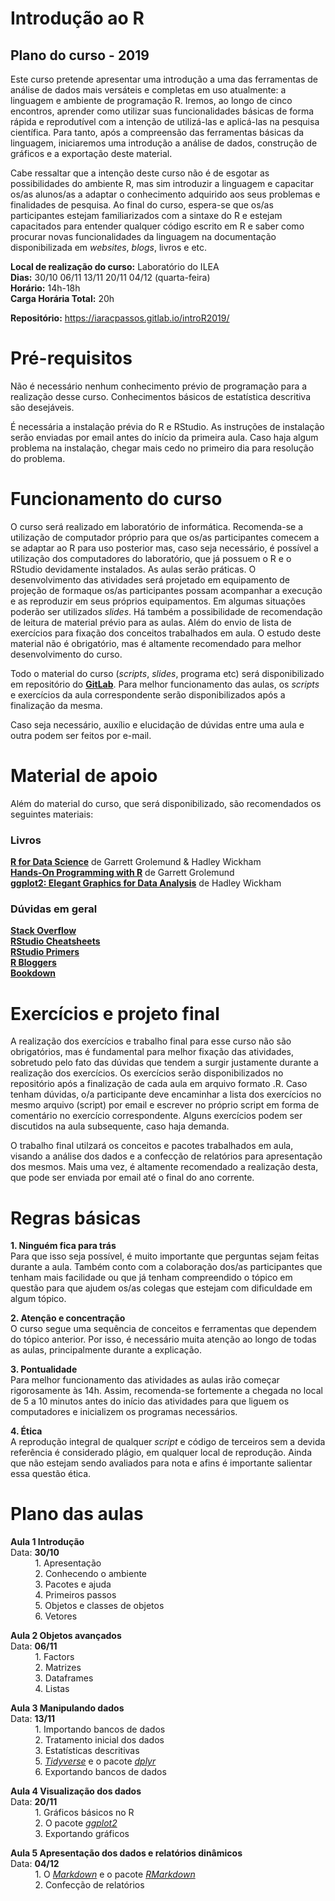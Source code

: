 Introdução ao R
==================
Plano do curso - 2019
------------------

Este curso pretende apresentar uma introdução a uma das ferramentas de análise de dados mais versáteis e completas em uso atualmente: a linguagem e ambiente de programação R. Iremos, ao longo de cinco encontros, aprender como utilizar suas funcionalidades básicas de forma rápida e reprodutível com a intenção de utilizá-las e aplicá-las na pesquisa científica. Para tanto, após a compreensão das ferramentas básicas da linguagem, iniciaremos uma introdução a análise de dados, construção de gráficos e a exportação deste material. 

Cabe ressaltar que a intenção deste curso não é de esgotar as possibilidades do ambiente R, mas sim introduzir a linguagem e capacitar os/as alunos/as a adaptar o conhecimento adquirido aos seus problemas e finalidades de pesquisa. Ao final do curso, espera-se que os/as participantes estejam familiarizados com a sintaxe do R e estejam capacitados para entender qualquer código escrito em R e saber como procurar novas funcionalidades da linguagem na documentação disponibilizada em _websites_, _blogs_, livros e etc. 

**Local de realização do curso:** Laboratório do ILEA\
**Dias:** 30/10 06/11 13/11 20/11 04/12 (quarta-feira) \
**Horário:** 14h-18h \
**Carga Horária Total:** 20h 

**Repositório:** https://iaracpassos.gitlab.io/introR2019/ 

# Pré-requisitos
Não é necessário nenhum conhecimento prévio de programação para a realização desse curso. Conhecimentos básicos de estatística descritiva são desejáveis.

É necessária a instalação prévia do R e RStudio. As instruções de instalação serão enviadas por email antes do início da primeira aula. Caso haja algum problema na instalação, chegar mais cedo no primeiro dia para resolução do problema. 

# Funcionamento do curso

O curso será realizado em laboratório de informática. Recomenda-se a utilização de computador próprio para que os/as participantes comecem a se adaptar ao R para uso posterior mas, caso seja necessário, é possível a utilização dos computadores do laboratório, que já possuem o R e o RStudio devidamente instalados. 
As aulas serão práticas. O desenvolvimento das atividades será projetado em equipamento de projeção de formaque os/as participantes possam acompanhar a execução e as reproduzir em seus próprios equipamentos. Em algumas situações poderão ser utilizados *slides*. Há também a possibilidade de recomendação de leitura de material prévio para as aulas. Além do envio de lista de exercícios para fixação dos conceitos trabalhados em aula. O estudo deste material não é obrigatório, mas é altamente recomendado para melhor desenvolvimento do curso. 

Todo o material do curso (*scripts*, *slides*, programa etc) será disponibilizado em repositório do **[GitLab](https://iaracpassos.gitlab.io/introR2019/)**. Para melhor funcionamento das aulas, os *scripts* e exercícios da aula correspondente serão disponibilizados após a finalização da mesma. 

Caso seja necessário, auxílio e elucidação de dúvidas entre uma aula e outra podem ser feitos por e-mail. 

# Material de apoio

Além do material do curso, que será disponibilizado, são recomendados os seguintes materiais: 

### Livros

**[R for Data Science](https://r4ds.had.co.nz/)** de Garrett Grolemund & Hadley Wickham \
**[Hands-On Programming with R](https://rstudio-education.github.io/hopr/index.html)** de Garrett Grolemund \
**[ggplot2: Elegant Graphics for Data Analysis](https://ggplot2-book.org/index.html)** de Hadley Wickham 

### Dúvidas em geral

**[Stack Overflow](https://stackoverflow.com/questions/tagged/r)** \
**[RStudio Cheatsheets](https://rstudio.com/resources/cheatsheets/)** \
**[RStudio Primers](https://rstudio.cloud/learn/primers)** \
**[R Bloggers](https://www.r-bloggers.com/)** \
**[Bookdown](https://bookdown.org/)**


# Exercícios e projeto final

A realização dos exercícios e trabalho final para esse curso não são obrigatórios, mas é fundamental para melhor fixação das atividades, sobretudo pelo fato das dúvidas que tendem a surgir justamente durante a realização dos exercícios. Os exercícios serão disponibilizados no repositório após a finalização de cada aula em arquivo formato .R. Caso tenham dúvidas, o/a participante deve encaminhar a lista dos exercícios no mesmo arquivo (script) por email e escrever no próprio script em forma de comentário no exercício correspondente. Alguns exercícios podem ser discutidos na aula subsequente, caso haja demanda. 

O trabalho final utilzará os conceitos e pacotes trabalhados em aula, visando a análise dos dados e a confecção de relatórios para apresentação dos mesmos. Mais uma vez, é altamente recomendado a realização desta, que pode ser enviada por email até o final do ano corrente.


# Regras básicas

**1. Ninguém fica para trás** \
Para que isso seja possível, é muito importante que perguntas sejam feitas durante a aula. Também conto com a colaboração dos/as participantes que tenham mais facilidade ou que já tenham compreendido o tópico em questão para que ajudem os/as colegas que estejam com dificuldade em algum tópico. 
 
**2. Atenção e concentração** \
O curso segue uma sequência de conceitos e ferramentas que dependem do tópico anterior. Por isso, é necessário muita atenção ao longo de todas as aulas, principalmente durante a explicação. 

**3. Pontualidade** \
Para melhor funcionamento das atividades as aulas irão começar rigorosamente às 14h. Assim, recomenda-se fortemente a chegada no local de 5 a 10 minutos antes do início das atividades para que liguem os computadores e inicializem os programas necessários. 

**4. Ética** \
A reprodução integral de qualquer *script* e código de terceiros sem a devida referência é considerado plágio, em qualquer local de reprodução. Ainda que não estejam sendo avaliados para nota e afins é importante salientar essa questão ética. 
  
# Plano das aulas

**Aula 1 Introdução** \
Data: **30/10** \
&nbsp; &nbsp; &nbsp; &nbsp;  &nbsp; 1. Apresentação \
&nbsp; &nbsp; &nbsp; &nbsp;  &nbsp; 2. Conhecendo o ambiente \
&nbsp; &nbsp; &nbsp; &nbsp;  &nbsp; 3. Pacotes e ajuda \
&nbsp; &nbsp; &nbsp; &nbsp;  &nbsp; 4. Primeiros passos \
&nbsp; &nbsp; &nbsp; &nbsp;  &nbsp; 5. Objetos e classes de objetos\
&nbsp; &nbsp; &nbsp; &nbsp;  &nbsp; 6. Vetores 


**Aula 2 Objetos avançados** \
Data: **06/11** \
&nbsp; &nbsp; &nbsp; &nbsp;  &nbsp; 1. Factors \
&nbsp; &nbsp; &nbsp; &nbsp;  &nbsp; 2. Matrizes \
&nbsp; &nbsp; &nbsp; &nbsp;  &nbsp; 3. Dataframes \
&nbsp; &nbsp; &nbsp; &nbsp;  &nbsp; 4. Listas 


**Aula 3 Manipulando dados** \
Data: **13/11** \
&nbsp; &nbsp; &nbsp; &nbsp;  &nbsp; 1. Importando bancos de dados \
&nbsp; &nbsp; &nbsp; &nbsp;  &nbsp; 2. Tratamento inicial dos dados \
&nbsp; &nbsp; &nbsp; &nbsp;  &nbsp; 3. Estatísticas descritivas \
&nbsp; &nbsp; &nbsp; &nbsp;  &nbsp; 5. _[Tidyverse](https://www.tidyverse.org/)_ e o pacote _[dplyr](https://dplyr.tidyverse.org/)_ \
&nbsp; &nbsp; &nbsp; &nbsp;  &nbsp; 6. Exportando bancos de dados 


**Aula 4 Visualização dos dados** \
Data: **20/11** \
&nbsp; &nbsp; &nbsp; &nbsp;  &nbsp; 1. Gráficos básicos no R \
&nbsp; &nbsp; &nbsp; &nbsp;  &nbsp; 2. O pacote _[ggplot2](https://ggplot2.tidyverse.org/)_  \
&nbsp; &nbsp; &nbsp; &nbsp;  &nbsp; 3. Exportando gráficos  


**Aula 5 Apresentação dos dados e relatórios dinâmicos** \
Data: **04/12** \
&nbsp; &nbsp; &nbsp; &nbsp;  &nbsp; 1. O _[Markdown](https://www.markdownguide.org/)_ e o pacote _[RMarkdown](https://rmarkdown.rstudio.com/)_\
&nbsp; &nbsp; &nbsp; &nbsp;  &nbsp; 2. Confecção de relatórios
